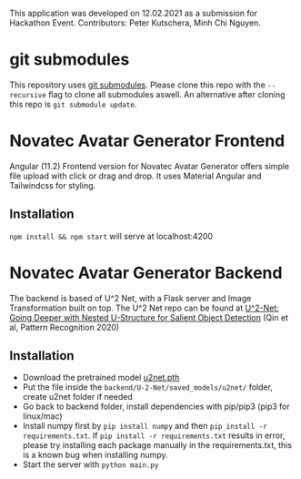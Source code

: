 This application was developed on 12.02.2021 as a submission for Hackathon Event. Contributors: Peter Kutschera, Minh Chi Nguyen.

# git submodules

This repository uses [git submodules](https://git-scm.com/book/en/v2/Git-Tools-Submodules). Please clone this repo with the `--recursive` flag to clone all submodules aswell. An alternative after cloning this repo is `git submodule update`.

# Novatec Avatar Generator Frontend

Angular (11.2) Frontend version for Novatec Avatar Generator offers simple file upload with click or drag and drop. It uses Material Angular and Tailwindcss for styling.

## Installation

`npm install && npm start` will serve at localhost:4200


# Novatec Avatar Generator Backend

The backend is based of U^2 Net, with a Flask server and Image Transformation built on top. The U^2 Net repo can be found at [U^2-Net: Going Deeper with Nested U-Structure for Salient Object Detection](https://github.com/NathanUA/U-2-Net) (Qin et al, Pattern Recognition 2020)

## Installation

- Download the pretrained model [u2net.pth](https://drive.google.com/file/d/1ao1ovG1Qtx4b7EoskHXmi2E9rp5CHLcZ/view)
- Put the file inside the `backend/U-2-Net/saved_models/u2net/` folder, create u2net folder if needed
- Go back to backend folder, install dependencies with pip/pip3  (pip3 for linux/mac)
- Install numpy first by `pip install numpy` and then `pip install -r requirements.txt`. If `pip install -r requirements.txt` results in error, please try installing each package manually in the requirements.txt, this is a known bug when installing numpy.
- Start the server with `python main.py`
